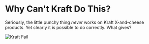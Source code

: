 # Why Can't Kraft Do This?

Seriously, the little punchy thing *never* works on Kraft X-and-cheese products. Yet clearly it is possible to do correctly. What gives?

![Kraft Fail](img/mac-n-cheese.png)
